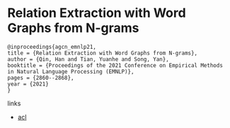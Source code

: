 # Relation Extraction with Word Graphs from N-grams

```
@inproceedings{agcn_emnlp21,
title = {Relation Extraction with Word Graphs from N-grams},
author = {Qin, Han and Tian, Yuanhe and Song, Yan},
booktitle = {Proceedings of the 2021 Conference on Empirical Methods in Natural Language Processing (EMNLP)},
pages = {2860--2868},
year = {2021}
}
```

links
- [acl](https://aclanthology.org/2021.emnlp-main.228)
